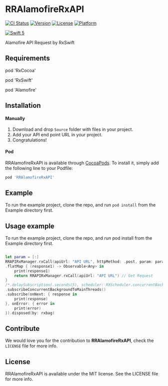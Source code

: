 # RRAlamofireRxAPI

[![CI Status](https://img.shields.io/travis/Rahul/RRAlamofireRxAPI.svg?style=flat)](https://github.com/Rahul-Mayani/RRAlamofireRxAPI)
[![Version](https://img.shields.io/cocoapods/v/RRAlamofireRxAPI.svg?style=flat)](https://cocoapods.org/pods/RRAlamofireRxAPI)
[![License](https://img.shields.io/cocoapods/l/RRAlamofireRxAPI.svg?style=flat)](https://cocoapods.org/pods/RRAlamofireRxAPI)
[![Platform](https://img.shields.io/cocoapods/p/RRAlamofireRxAPI.svg?style=flat)](https://cocoapods.org/pods/RRAlamofireRxAPI)

[![Swift 5](https://img.shields.io/badge/Swift-5-orange.svg?style=flat)](https://developer.apple.com/swift/)


Alamofire API Request by RxSwift

## Requirements

pod 'RxCocoa'

pod 'RxSwift'

pod 'Alamofire'

## Installation

#### Manually
1. Download and drop `Source` folder with files in your project.
2. Add your API end point URL in your project.
3. Congratulations!  

#### Pod
RRAlamofireRxAPI is available through [CocoaPods](https://cocoapods.org). To install
it, simply add the following line to your Podfile:

```ruby
pod 'RRAlamofireRxAPI'
```

## Example

To run the example project, clone the repo, and run `pod install` from the Example directory first.

## Usage example
To run the example project, clone the repo, and run pod install from the Example directory first.


```swift

let param = [:]
RRAPIRxManager.rxCall(apiUrl: "API URL", httpMethod: .post, param: param) // Post Request
.flatMap { (response1) -> Observable<Any> in
    print(response1)
    return RRAPIRxManager.rxCall(apiUrl: "API URL") // Get Request
}
/*.delaySubscription(.seconds(5), scheduler: RXScheduler.concurrentBackground)*/
.subscribeConcurrentBackgroundToMainThreads()
.subscribe(onNext: { response in
    print(response)
}, onError: { error in
    print(error)
}).disposed(by: rxbag)

```

## Contribute 

We would love you for the contribution to **RRAlamofireRxAPI**, check the ``LICENSE`` file for more info.


## License

RRAlamofireRxAPI is available under the MIT license. See the LICENSE file for more info.
